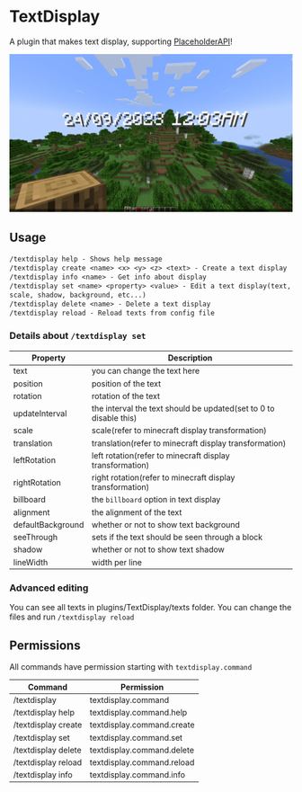 # TextDisplay

A plugin that makes text display, supporting [PlaceholderAPI](https://github.com/PlaceholderAPI/PlaceholderAPI)!

![img.png](img/preview.png)

## Usage

```
/textdisplay help - Shows help message
/textdisplay create <name> <x> <y> <z> <text> - Create a text display
/textdisplay info <name> - Get info about display
/textdisplay set <name> <property> <value> - Edit a text display(text, scale, shadow, background, etc...)
/textdisplay delete <name> - Delete a text display
/textdisplay reload - Reload texts from config file
```

### Details about `/textdisplay set`

| Property          | Description                                                       |
|-------------------|-------------------------------------------------------------------|
| text              | you can change the text here                                      |
| position          | position of the text                                              |
| rotation          | rotation of the text                                              |
| updateInterval    | the interval the text should be updated(set to 0 to disable this) |
| scale             | scale(refer to minecraft display transformation)                  |
| translation       | translation(refer to minecraft display transformation)            |
| leftRotation      | left rotation(refer to minecraft display transformation)          |
| rightRotation     | right rotation(refer to minecraft display transformation)         |
| billboard         | the `billboard` option in text display                            |
| alignment         | the alignment of the text                                         |
| defaultBackground | whether or not to show text background                            |
| seeThrough        | sets if the text should be seen through a block                   |
| shadow            | whether or not to show text shadow                                |
| lineWidth         | width per line                                                    |

### Advanced editing

You can see all texts in plugins/TextDisplay/texts folder. You can change the files and run `/textdisplay reload`

## Permissions

All commands have permission starting with `textdisplay.command`

| Command             | Permission                 |
|---------------------|----------------------------|
| /textdisplay        | textdisplay.command        |
| /textdisplay help   | textdisplay.command.help   |
| /textdisplay create | textdisplay.command.create |
| /textdisplay set    | textdisplay.command.set    |
| /textdisplay delete | textdisplay.command.delete |
| /textdisplay reload | textdisplay.command.reload |
| /textdisplay info   | textdisplay.command.info   |
